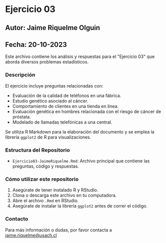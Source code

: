 
# Ejercicio 03

## Autor: Jaime Riquelme Olguin

## Fecha: 20-10-2023

Este archivo contiene los análisis y respuestas para el "Ejercicio 03" que aborda diversos problemas estadísticos.

### Descripción

El ejercicio incluye preguntas relacionadas con:

- Evaluación de la calidad de teléfonos en una fábrica.
- Estudio genético asociado al cáncer.
- Comportamiento de clientes en una tienda en línea.
- Evaluación genética en hombres relacionada con el riesgo de cáncer de próstata.
- Modelado de llamadas telefónicas a una central.

Se utiliza R Markdown para la elaboración del documento y se emplea la librería `ggplot2` de R para visualizaciones.

### Estructura del Repositorio

- `Ejercicio03-JaimeRiquelme.Rmd`: Archivo principal que contiene las preguntas, código y respuestas.

### Cómo utilizar este repositorio

1. Asegúrate de tener instalado R y RStudio.
2. Clona o descarga este archivo en tu computadora.
3. Abre el archivo `.Rmd` en RStudio.
4. Asegúrate de instalar la librería `ggplot2` antes de correr el código.

### Contacto

Para más información o dudas, por favor contacta a jaime.riquelme@usach.cl

